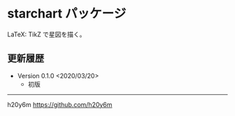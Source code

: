 starchart パッケージ
====================

LaTeX: TikZ で星図を描く。


更新履歴
--------

* Version 0.1.0 <2020/03/20>
  - 初版

-------------------------
h20y6m
https://github.com/h20y6m